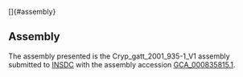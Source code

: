 []{#assembly}

Assembly
--------

The assembly presented is the Cryp\_gatt\_2001\_935-1\_V1 assembly
submitted to [INSDC](http://www.insdc.org) with the assembly accession
[GCA\_000835815.1](http://www.ebi.ac.uk/ena/data/view/GCA_000835815.1).
